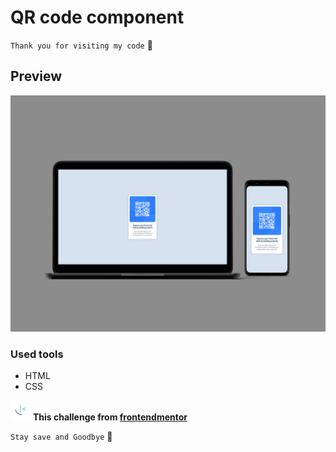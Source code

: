 # QR code component

`Thank you for visiting my code` 👋

## Preview

![Preview](./imgs/preview.jpg)

### Used tools

-   HTML
-   CSS

![frontendmentor-icon](./imgs/favicon-32x32.png) **This challenge from [frontendmentor](https://www.frontendmentor.io/)**

`Stay save and Goodbye` 👋
